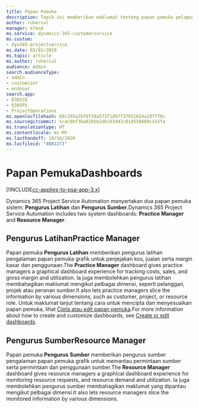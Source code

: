 ```yaml
---
title: Papan Pemuka
description: Topik ini memberikan maklumat tentang papan pemuka pelaporan yang disertakan dalam Dynamics 365 Project Service Automation.
author: ruhercul
manager: kfend
ms.service: dynamics-365-customerservice
ms.custom:
- dyn365-projectservice
ms.date: 03/01/2019
ms.topic: article
ms.author: ruhercul
audience: Admin
search.audienceType:
- admin
- customizer
- enduser
search.app:
- D365CE
- D365PS
- ProjectOperations
ms.openlocfilehash: 69c295e2bf8f19a573f1d97f37931624a2d7f70c
ms.sourcegitcommit: 5c4c9bf3ba018562d6cb3443c01d550489c415fa
ms.translationtype: HT
ms.contentlocale: ms-MY
ms.lasthandoff: 10/16/2020
ms.locfileid: "4081273"
---
```

# <a name="dashboards"></a><span data-ttu-id="7c988-103">Papan Pemuka</span><span class="sxs-lookup"><span data-stu-id="7c988-103">Dashboards</span></span>

[!INCLUDE[cc-applies-to-psa-app-3.x](../includes/cc-applies-to-psa-app-3x.md)]

<span data-ttu-id="7c988-104">Dynamics 365 Project Service Automation menyertakan dua papan pemuka sistem: **Pengurus Latihan** dan **Pengurus Sumber**.</span><span class="sxs-lookup"><span data-stu-id="7c988-104">Dynamics 365 Project Service Automation includes two system dashboards: **Practice Manager** and **Resource Manager**.</span></span>

## <a name="practice-manager"></a><span data-ttu-id="7c988-105">Pengurus Latihan</span><span class="sxs-lookup"><span data-stu-id="7c988-105">Practice Manager</span></span> 

<span data-ttu-id="7c988-106">Papan pemuka **Pengurus Latihan** memberikan pengurus latihan pengalaman papan pemuka grafik untuk penjejakan kos, jualan serta margin kasar dan penggunaan.</span><span class="sxs-lookup"><span data-stu-id="7c988-106">The **Practice Manager** dashboard gives practice managers a graphical dashboard experience for tracking costs, sales, and gross margin and utilization.</span></span> <span data-ttu-id="7c988-107">Ia juga membolehkan pengurus latihan membahagikan maklumat mengikut pelbagai dimensi, seperti pelanggan, projek atau peranan sumber.</span><span class="sxs-lookup"><span data-stu-id="7c988-107">It also lets practice managers slice the information by various dimensions, such as customer, project, or resource role.</span></span> <span data-ttu-id="7c988-108">Untuk maklumat lanjut tentang cara untuk mencipta dan menyesuaikan papan pemuka, lihat [Cipta atau edit papan pemuka](https://docs.microsoft.com/dynamics365/customerengagement/on-premises/customize/create-edit-dashboards).</span><span class="sxs-lookup"><span data-stu-id="7c988-108">For more information about how to create and customize dashboards, see [Create or edit dashboards](https://docs.microsoft.com/dynamics365/customerengagement/on-premises/customize/create-edit-dashboards).</span></span>

## <a name="resource-manager"></a><span data-ttu-id="7c988-109">Pengurus Sumber</span><span class="sxs-lookup"><span data-stu-id="7c988-109">Resource Manager</span></span> 

<span data-ttu-id="7c988-110">Papan pemuka **Pengurus Sumber** memberikan pengurus sumber pengalaman papan pemuka grafik untuk memantau permintaan sumber serta permintaan dan penggunaan sumber.</span><span class="sxs-lookup"><span data-stu-id="7c988-110">The **Resource Manager** dashboard gives resource managers a graphical dashboard experience for monitoring resource requests, and resource demand and utilization.</span></span> <span data-ttu-id="7c988-111">Ia juga membolehkan pengurus sumber membahagikan maklumat yang dipantau mengikut pelbagai dimensi.</span><span class="sxs-lookup"><span data-stu-id="7c988-111">It also lets resource managers slice the monitored information by various dimensions.</span></span>
